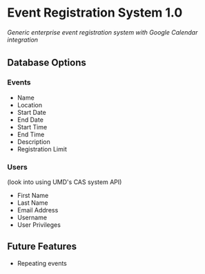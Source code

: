 # Event Registration System 1.0
###### Generic enterprise event registration system with Google Calendar integration


## Database Options
### Events
- Name
- Location
- Start Date
- End Date
- Start Time
- End Time
- Description
- Registration Limit

### Users
(look into using UMD's CAS system API)
- First Name
- Last Name
- Email Address
- Username
- User Privileges


## Future Features
- Repeating events
